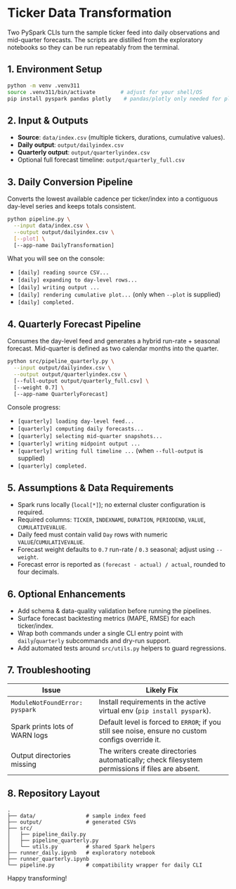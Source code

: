 # Ticker Data Transformation

Two PySpark CLIs turn the sample ticker feed into daily observations and mid-quarter forecasts. The scripts are distilled from the exploratory notebooks so they can be run repeatably from the terminal.

## 1. Environment Setup
```bash
python -m venv .venv311
source .venv311/bin/activate        # adjust for your shell/OS
pip install pyspark pandas plotly    # pandas/plotly only needed for plotting
```

## 2. Input & Outputs
- **Source**: `data/index.csv` (multiple tickers, durations, cumulative values).
- **Daily output**: `output/dailyindex.csv`
- **Quarterly output**: `output/quarterlyindex.csv`
- Optional full forecast timeline: `output/quarterly_full.csv`

## 3. Daily Conversion Pipeline
Converts the lowest available cadence per ticker/index into a contiguous day-level series and keeps totals consistent.
```bash
python pipeline.py \
  --input data/index.csv \
  --output output/dailyindex.csv \
  [--plot] \
  [--app-name DailyTransformation]
```
What you will see on the console:
- `[daily] reading source CSV...`
- `[daily] expanding to day-level rows...`
- `[daily] writing output ...`
- `[daily] rendering cumulative plot...` (only when `--plot` is supplied)
- `[daily] completed.`

## 4. Quarterly Forecast Pipeline
Consumes the day-level feed and generates a hybrid run-rate + seasonal forecast. Mid-quarter is defined as two calendar months into the quarter.
```bash
python src/pipeline_quarterly.py \
  --input output/dailyindex.csv \
  --output output/quarterlyindex.csv \
  [--full-output output/quarterly_full.csv] \
  [--weight 0.7] \
  [--app-name QuarterlyForecast]
```
Console progress:
- `[quarterly] loading day-level feed...`
- `[quarterly] computing daily forecasts...`
- `[quarterly] selecting mid-quarter snapshots...`
- `[quarterly] writing midpoint output ...`
- `[quarterly] writing full timeline ...` (when `--full-output` is supplied)
- `[quarterly] completed.`

## 5. Assumptions & Data Requirements
- Spark runs locally (`local[*]`); no external cluster configuration is required.
- Required columns: `TICKER`, `INDEXNAME`, `DURATION`, `PERIODEND`, `VALUE`, `CUMULATIVEVALUE`.
- Daily feed must contain valid `Day` rows with numeric `VALUE`/`CUMULATIVEVALUE`.
- Forecast weight defaults to `0.7` run-rate / `0.3` seasonal; adjust using `--weight`.
- Forecast error is reported as `(forecast - actual) / actual`, rounded to four decimals.

## 6. Optional Enhancements
- Add schema & data-quality validation before running the pipelines.
- Surface forecast backtesting metrics (MAPE, RMSE) for each ticker/index.
- Wrap both commands under a single CLI entry point with `daily`/`quarterly` subcommands and dry-run support.
- Add automated tests around `src/utils.py` helpers to guard regressions.

## 7. Troubleshooting
| Issue | Likely Fix |
| --- | --- |
| `ModuleNotFoundError: pyspark` | Install requirements in the active virtual env (`pip install pyspark`). |
| Spark prints lots of WARN logs | Default level is forced to `ERROR`; if you still see noise, ensure no custom configs override it. |
| Output directories missing | The writers create directories automatically; check filesystem permissions if files are absent. |

## 8. Repository Layout
```
.
├── data/                # sample index feed
├── output/              # generated CSVs
├── src/
│   ├── pipeline_daily.py
│   ├── pipeline_quarterly.py
│   └── utils.py         # shared Spark helpers
├── runner_daily.ipynb   # exploratory notebook
├── runner_quarterly.ipynb
└── pipeline.py          # compatibility wrapper for daily CLI
```

Happy transforming!
